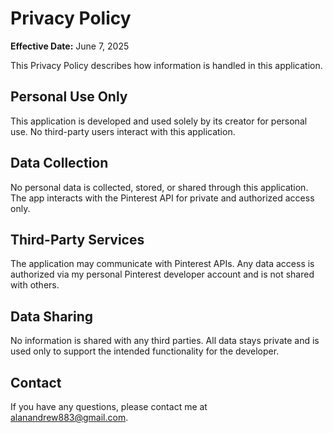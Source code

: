 # Privacy Policy

**Effective Date:** June 7, 2025

This Privacy Policy describes how information is handled in this application.

## Personal Use Only
This application is developed and used solely by its creator for personal use. No third-party users interact with this application.

## Data Collection
No personal data is collected, stored, or shared through this application. The app interacts with the Pinterest API for private and authorized access only.

## Third-Party Services
The application may communicate with Pinterest APIs. Any data access is authorized via my personal Pinterest developer account and is not shared with others.

## Data Sharing
No information is shared with any third parties. All data stays private and is used only to support the intended functionality for the developer.

## Contact
If you have any questions, please contact me at [alanandrew883@gmail.com](mailto:alanandrew883@gmail.com).